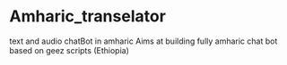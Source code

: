 # Amharic_transelator
text and audio chatBot in amharic
Aims at building fully amharic chat bot based on geez scripts (Ethiopia)
